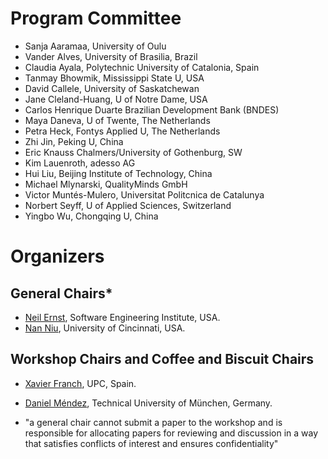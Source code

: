 # Program Committee
* Sanja Aaramaa, University of Oulu
* Vander Alves, University of Brasilia, Brazil 
* Claudia Ayala, Polytechnic University of Catalonia, Spain
* Tanmay Bhowmik, Mississippi State U, USA 
* David   Callele, University of Saskatchewan 
* Jane Cleland-Huang, U of Notre Dame, USA 
* Carlos Henrique Duarte Brazilian Development Bank (BNDES)
* Maya Daneva, U of Twente, The Netherlands 
* Petra Heck, Fontys Applied U, The Netherlands 
* Zhi Jin, Peking U, China
* Eric Knauss  Chalmers/University of Gothenburg, SW
* Kim Lauenroth,  adesso AG
* Hui Liu, Beijing Institute of Technology, China 
* Michael Mlynarski, QualityMinds GmbH
* Victor  Muntés-Mulero, Universitat Politcnica de Catalunya
* Norbert Seyff, U of Applied Sciences, Switzerland
* Yingbo Wu, Chongqing U, China

# Organizers

## General Chairs*
* [Neil Ernst](http://twitter.com/neilernst), Software Engineering Institute, USA.
* [Nan Niu](http://homepages.uc.edu/~niunn/), University of Cincinnati, USA. 

## Workshop Chairs and Coffee and Biscuit Chairs
* [Xavier Franch](https://www.essi.upc.edu/~franch/), UPC, Spain. 
* [Daniel Méndez](http://www.mendezfe.org), Technical University of München, Germany.

* "a general chair cannot submit a paper to the workshop and is
responsible for allocating papers for reviewing and discussion in a way
that satisfies conflicts of interest and ensures confidentiality"